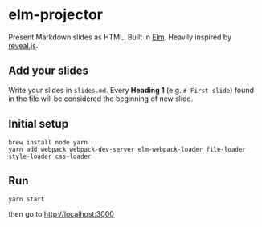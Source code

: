 # elm-projector

Present Markdown slides as HTML. Built in [Elm](http://elm-lang.org). Heavily inspired by [reveal.js](http://lab.hakim.se/reveal-js/#/1).

## Add your slides

Write your slides in `slides.md`. Every **Heading 1** (e.g. `# First slide`) found in the file will be considered the beginning of new slide.

## Initial setup

    brew install node yarn
    yarn add webpack webpack-dev-server elm-webpack-loader file-loader style-loader css-loader

## Run

    yarn start

then go to [http://localhost:3000](http://localhost:3000)
